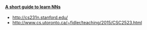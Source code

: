#### [A short guide to learn NNs](https://chatbotslife.com/a-short-guide-to-learn-neural-networks-and-get-famous-and-rich-then-bf7da3cba76f#.bsa5v9ekx)
* http://cs231n.stanford.edu/
* http://www.cs.utoronto.ca/~fidler/teaching/2015/CSC2523.html